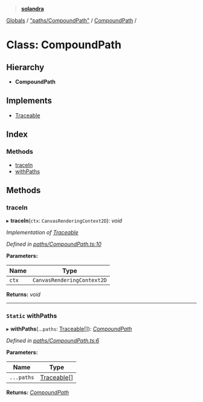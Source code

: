 > **[solandra](../README.md)**

[Globals](../README.md) / ["paths/CompoundPath"](../modules/_paths_compoundpath_.md) / [CompoundPath](_paths_compoundpath_.compoundpath.md) /

# Class: CompoundPath

## Hierarchy

* **CompoundPath**

## Implements

* [Traceable](../interfaces/_paths_index_.traceable.md)

## Index

### Methods

* [traceIn](_paths_compoundpath_.compoundpath.md#tracein)
* [withPaths](_paths_compoundpath_.compoundpath.md#static-withpaths)

## Methods

###  traceIn

▸ **traceIn**(`ctx`: `CanvasRenderingContext2D`): *void*

*Implementation of [Traceable](../interfaces/_paths_index_.traceable.md)*

*Defined in [paths/CompoundPath.ts:10](https://github.com/jamesporter/solandra/blob/511cfc3/src/lib/paths/CompoundPath.ts#L10)*

**Parameters:**

Name | Type |
------ | ------ |
`ctx` | `CanvasRenderingContext2D` |

**Returns:** *void*

___

### `Static` withPaths

▸ **withPaths**(...`paths`: [Traceable](../interfaces/_paths_index_.traceable.md)[]): *[CompoundPath](_paths_compoundpath_.compoundpath.md)*

*Defined in [paths/CompoundPath.ts:6](https://github.com/jamesporter/solandra/blob/511cfc3/src/lib/paths/CompoundPath.ts#L6)*

**Parameters:**

Name | Type |
------ | ------ |
`...paths` | [Traceable](../interfaces/_paths_index_.traceable.md)[] |

**Returns:** *[CompoundPath](_paths_compoundpath_.compoundpath.md)*